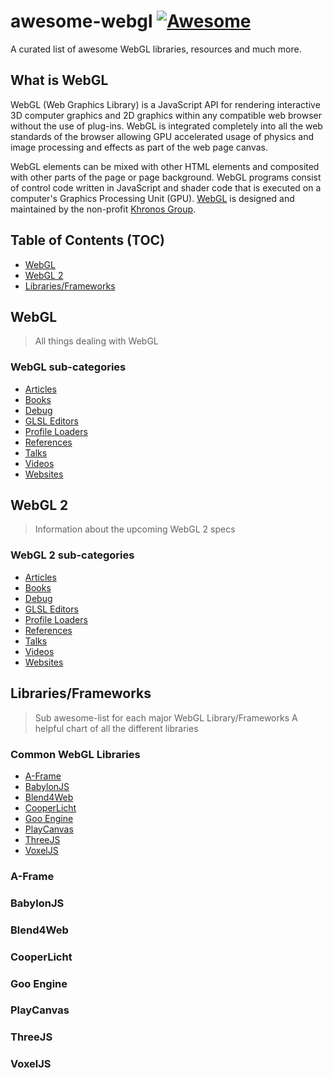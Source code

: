 # awesome-webgl [![Awesome](https://cdn.rawgit.com/sindresorhus/awesome/d7305f38d29fed78fa85652e3a63e154dd8e8829/media/badge.svg)](https://github.com/sindresorhus/awesome)

A curated list of awesome WebGL libraries, resources and much more. 

## What is WebGL

WebGL (Web Graphics Library) is a JavaScript API for rendering interactive 3D computer graphics and 2D graphics within 
any compatible web browser without the use of plug-ins. WebGL is integrated completely into all the web standards
of the browser allowing GPU accelerated usage of physics and image processing and effects as part of the web page canvas.

WebGL elements can be mixed with other HTML elements and composited with other parts of the page or page background. 
WebGL programs consist of control code written in JavaScript and shader code that is executed on a computer's Graphics 
Processing Unit (GPU). [WebGL](https://www.khronos.org/webgl/) is designed and maintained by the non-profit [Khronos Group](https://www.khronos.org/).

## Table of Contents (TOC)
* [WebGL](#WebGL)
* [WebGL 2](#WebGL-2)
* [Libraries/Frameworks](#Libraries/Frameworks)

## WebGL

> All things dealing with WebGL

### WebGL sub-categories
* [Articles](#articles)
* [Books](#books)
* [Debug](#debug)
* [GLSL Editors](#glsl-editors)
* [Profile Loaders](#profile-loaders)
* [References](#references)
* [Talks](#talks)
* [Videos](#videos)
* [Websites](#websites)


## WebGL 2

> Information about the upcoming WebGL 2 specs

### WebGL 2 sub-categories
* [Articles](#articles)
* [Books](#books)
* [Debug](#debug)
* [GLSL Editors](#glsl-editors)
* [Profile Loaders](#profile-loaders)
* [References](#references)
* [Talks](#talks)
* [Videos](#videos)
* [Websites](#websites)

## Libraries/Frameworks

> Sub awesome-list for each major WebGL Library/Frameworks
> A helpful chart of all the different libraries

### Common WebGL Libraries
* [A-Frame](#A-Frame)
* [BabylonJS](#BabylonJS)
* [Blend4Web](#Blend4Web)
* [CooperLicht](#CooperLicht)
* [Goo Engine](#Goo-Engine)
* [PlayCanvas](#PlayCanvas)
* [ThreeJS](#ThreeJS)
* [VoxelJS](#VoxelJS)

### A-Frame

### BabylonJS

### Blend4Web

### CooperLicht

### Goo Engine

### PlayCanvas

### ThreeJS

### VoxelJS
